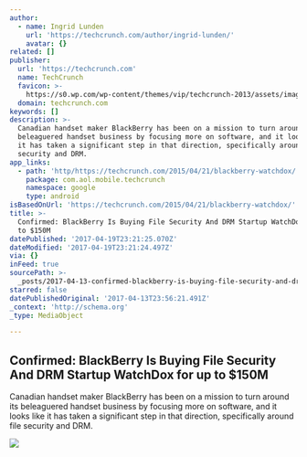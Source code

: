 ```yaml
---
author:
  - name: Ingrid Lunden
    url: 'https://techcrunch.com/author/ingrid-lunden/'
    avatar: {}
related: []
publisher:
  url: 'https://techcrunch.com'
  name: TechCrunch
  favicon: >-
    https://s0.wp.com/wp-content/themes/vip/techcrunch-2013/assets/images/favicon.ico
  domain: techcrunch.com
keywords: []
description: >-
  Canadian handset maker BlackBerry has been on a mission to turn around its
  beleaguered handset business by focusing more on software, and it looks like
  it has taken a significant step in that direction, specifically around file
  security and DRM.
app_links:
  - path: 'http/https://techcrunch.com/2015/04/21/blackberry-watchdox/'
    package: com.aol.mobile.techcrunch
    namespace: google
    type: android
isBasedOnUrl: 'https://techcrunch.com/2015/04/21/blackberry-watchdox/'
title: >-
  Confirmed: BlackBerry Is Buying File Security And DRM Startup WatchDox for up
  to $150M
datePublished: '2017-04-19T23:21:25.070Z'
dateModified: '2017-04-19T23:21:24.497Z'
via: {}
inFeed: true
sourcePath: >-
  _posts/2017-04-13-confirmed-blackberry-is-buying-file-security-and-drm-startu.md
starred: false
datePublishedOriginal: '2017-04-13T23:56:21.491Z'
_context: 'http://schema.org'
_type: MediaObject

---
```

<article style=""><h1>Confirmed: BlackBerry Is Buying File Security And DRM Startup WatchDox for up to $150M</h1><p>Canadian handset maker BlackBerry has been on a mission to turn around its beleaguered handset business by focusing more on software, and it looks like it has taken a significant step in that direction, specifically around file security and DRM.</p><img src="https://tctechcrunch2011.files.wordpress.com/2015/04/screen-shot-2015-04-21-at-12-30-04.png?w=764&amp;h=384&amp;crop=1" /></article>